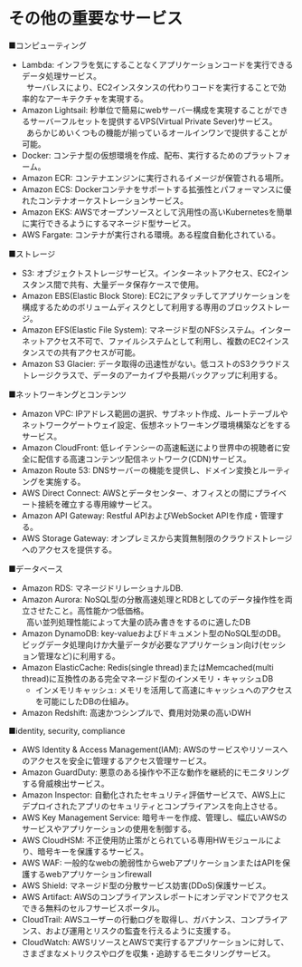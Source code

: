 # その他の重要なサービス

■コンピューティング
- Lambda: インフラを気にすることなくアプリケーションコードを実行できるデータ処理サービス。  
&nbsp;&nbsp;サーバレスにより、EC2インスタンスの代わりコードを実行することで効率的なアーキテクチャを実現する。
- Amazon Lightsail: 秒単位で簡易にwebサーバー構成を実現することができるサーバーフルセットを提供するVPS(Virtual Private Sever)サービス。  
&nbsp;&nbsp;あらかじめいくつもの機能が揃っているオールインワンで提供することが可能。
- Docker: コンテナ型の仮想環境を作成、配布、実行するためのプラットフォーム。
- Amazon ECR: コンテナエンジンに実行されるイメージが保管される場所。
- Amazon ECS: Dockerコンテナをサポートする拡張性とパフォーマンスに優れたコンテナオーケストレーションサービス。
- Amazon EKS: AWSでオープンソースとして汎用性の高いKubernetesを簡単に実行できるようにするマネージド型サービス。
- AWS Fargate: コンテナが実行される環境。ある程度自動化されている。

■ストレージ
- S3: オブジェクトストレージサービス。インターネットアクセス、EC2インスタンス間で共有、大量データ保存ケースで使用。
- Amazon EBS(Elastic Block Store): EC2にアタッチしてアプリケーションを構成するためのボリュームディスクとして利用する専用のブロックストレージ。
- Amazon EFS(Elastic File System): マネージド型のNFSシステム。インターネットアクセス不可で、ファイルシステムとして利用し、複数のEC2インスタンスでの共有アクセスが可能。
- Amazon S3 Glacier: データ取得の迅速性がない。低コストのS3クラウドストレージクラスで、データのアーカイブや長期バックアップに利用する。

■ネットワーキングとコンテンツ
- Amazon VPC: IPアドレス範囲の選択、サブネット作成、ルートテーブルやネットワークゲートウェイ設定、仮想ネットワーキング環境構築などをするサービス。
- Amazon CloudFront: 低レイテンシーの高速転送により世界中の視聴者に安全に配信する高速コンテンツ配信ネットワーク(CDN)サービス。
- Amazon Route 53: DNSサーバーの機能を提供し、ドメイン変換とルーティングを実施する。
- AWS Direct Connect: AWSとデータセンター、オフィスとの間にプライベート接続を確立する専用線サービス。
- Amazon API Gateway: Restful APIおよびWebSocket APIを作成・管理する。
- AWS Storage Gateway: オンプレミスから実質無制限のクラウドストレージへのアクセスを提供する。

■データベース
- Amazon RDS: マネージドリレーショナルDB.
- Amazon Aurora: NoSQL型の分散高速処理とRDBとしてのデータ操作性を両立させたこと。高性能かつ低価格。  
&nbsp;&nbsp;高い並列処理性能によって大量の読み書きをするのに適したDB
- Amazon DynamoDB: key-valueおよびドキュメント型のNoSQL型のDB。ビッグデータ処理向けか大量データが必要なアプリケーション向け(セッション管理など)に利用する。
- Amazon ElasticCache: Redis(single thread)またはMemcached(multi thread)に互換性のある完全マネージド型のインメモリ・キャッシュDB
    - インメモリキャッシュ: メモリを活用して高速にキャッシュへのアクセスを可能にしたDBの仕組み。
- Amazon Redshift: 高速かつシンプルで、費用対効果の高いDWH

■identity, security, compliance
- AWS Identity & Access Management(IAM): AWSのサービスやリソースへのアクセスを安全に管理するアクセス管理サービス。
- Amazon GuardDuty: 悪意のある操作や不正な動作を継続的にモニタリングする脅威検出サービス。
- Amazon Inspector: 自動化されたセキュリティ評価サービスで、AWS上にデプロイされたアプリのセキュリティとコンプライアンスを向上させる。
- AWS Key Management Service: 暗号キーを作成、管理し、幅広いAWSのサービスやアプリケーションの使用を制御する。
- AWS CloudHSM: 不正使用防止策がとられている専用HWモジュールにより、暗号キーを保護するサービス。
- AWS WAF: 一般的なwebの脆弱性からwebアプリケーションまたはAPIを保護するwebアプリケーションfirewall
- AWS Shield: マネージド型の分散サービス妨害(DDoS)保護サービス。
- AWS Artifact: AWSのコンプライアンスレポートにオンデマンドでアクセスできる無料のセルフサービスポータル。
- CloudTrail: AWSユーザーの行動ログを取得し、ガバナンス、コンプライアンス、および運用とリスクの監査を行えるように支援する。
- CloudWatch: AWSリソースとAWSで実行するアプリケーションに対して、さまざまなメトリクスやログを収集・追跡するモニタリングサービス。

